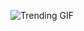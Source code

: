 
<!-- GIF_SECTION -->
![Trending GIF](https://media0.giphy.com/media/v1.Y2lkPThiYjIxNzcyOW5najFwM3ppaGZ1aHZ0eDluYzl2cWJmdTg4bXJ6eG04YXUydDRqNCZlcD12MV9naWZzX3NlYXJjaCZjdD1n/3oEjHSNWEQN0DbSULu/giphy.gif)
<!-- END_GIF_SECTION -->
